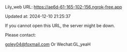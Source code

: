 Lily_web URL: https://ae6d-61-165-102-156.ngrok-free.app

Updated at: 2024-12-10 21:25:37

If you cannot open this URL, the server might be down.

Please contact: 

goley04@foxmail.com Or Wechat:GL_yeaH